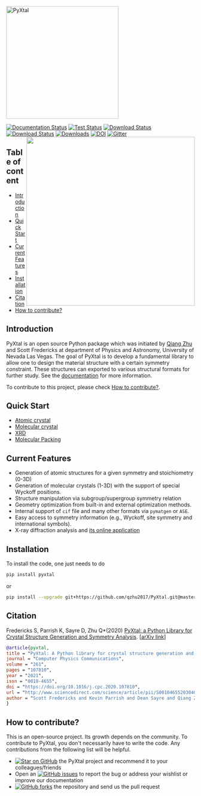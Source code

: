 <img src="https://raw.githubusercontent.com/qzhu2017/PyXtal/master/images/512px_type1.png" alt="PyXtal" width="300"/>

[![Documentation Status](https://readthedocs.org/projects/pyxtal/badge/?version=latest)](https://pyxtal.readthedocs.io/en/latest/?badge=latest)
[![Test Status](https://github.com/qzhu2017/PyXtal/workflows/tests/badge.svg)](https://github.com/qzhu2017/PyXtal/actions)
[![Download Status](https://img.shields.io/pypi/pyversions/pyxtal)](https://pypi.org/project/pyxtal/)
[![Download Status](https://img.shields.io/pypi/v/pyxtal)](https://pypi.org/project/pyxtal/)
[![Downloads](https://pepy.tech/badge/pyxtal)](https://pepy.tech/project/pyxtal)
[![DOI](https://zenodo.org/badge/128165891.svg)](https://zenodo.org/badge/latestdoi/128165891)
[![Gitter](https://badges.gitter.im/PyXtal/community.svg)](https://gitter.im/PyXtal/community?utm_source=badge&utm_medium=badge&utm_campaign=pr-badge)
<img align="right" width="450" src="https://raw.githubusercontent.com/qzhu2017/PyXtal/master/images/water.gif">


## Table of content
- [Introduction](#introduction)
- [Quick Start](#quick-start)
- [Current Features](#current-features)
- [Installation](#installation)
- [Citation](#citation)
- [How to contribute?](#how-to-contribute)


## Introduction

PyXtal is an open source Python package which was initiated by [Qiang Zhu](http://qzhu2017.github.io) and Scott Fredericks at department of Physics and Astronomy, University of Nevada Las Vegas. The goal of PyXtal is to develop a fundamental library to allow one to design the material structure with a certain symmetry constraint. These structures can exported to various structural formats for further study. See the [documentation](https://pyxtal.readthedocs.io/en/latest/) for more information.

To contribute to this project, please check [How to contribute?](#how-to-contribute).

## Quick Start

- [Atomic crystal](https://nbviewer.jupyter.org/github/qzhu2017/PyXtal/blob/master/examples/tutorials_notebook/01_atomic_crystals.ipynb)
- [Molecular crystal](https://nbviewer.jupyter.org/github/qzhu2017/PyXtal/blob/master/examples/tutorials_notebook/02_molecular_crystals.ipynb)
- [XRD](https://nbviewer.jupyter.org/github/qzhu2017/PyXtal/blob/master/examples/tutorials_notebook/03_pxrd.ipynb)
- [Molecular Packing](https://nbviewer.org/github/qzhu2017/PyXtal/blob/master/examples/tutorials_notebook/05-crystal-packing.ipynb)

## Current Features

- Generation of atomic structures for a given symmetry and stoichiometry (0-3D)
- Generation of molecular crystals (1-3D) with the support of special Wyckoff positions.
- Structure manipulation via subgroup/supergroup symmetry relation
- Geometry optimization from built-in and external optimization methods.
- Internal support of ``cif`` file and many other formats via ``pymatgen`` or ``ASE``.
- Easy access to symmetry information (e.g., Wyckoff, site symmetry and international symbols).
- X-ray diffraction analysis and [its online application](https://vxrd.physics.unlv.edu)

## Installation

To install the code, one just needs to do

```sh
pip install pyxtal
```

or

```sh
pip install --upgrade git+https://github.com/qzhu2017/PyXtal.git@master
```

## Citation

Fredericks S, Parrish K, Sayre D, Zhu Q\*(2020)
[PyXtal: a Python Library for Crystal Structure Generation and Symmetry Analysis](https://www.sciencedirect.com/science/article/pii/S0010465520304057).
\[[arXiv link](https://arxiv.org/pdf/1911.11123.pdf)\]

```bib
@article{pyxtal,
title = "PyXtal: A Python library for crystal structure generation and symmetry analysis",
journal = "Computer Physics Communications",
volume = "261",
pages = "107810",
year = "2021",
issn = "0010-4655",
doi = "https://doi.org/10.1016/j.cpc.2020.107810",
url = "http://www.sciencedirect.com/science/article/pii/S0010465520304057",
author = "Scott Fredericks and Kevin Parrish and Dean Sayre and Qiang Zhu",
}
```

## How to contribute?

This is an open-source project. Its growth depends on the community. To contribute to PyXtal, you don't necessarily have to write the code. Any contributions from the following list will be helpful.

- [![Star on GitHub](https://img.shields.io/github/stars/qzhu2017/pyxtal.svg?style=social)](https://github.com/qzhu2017/pyxtal/stargazers)
 the PyXtal project and recommend it to your colleagues/friends
- Open an [![GitHub issues](https://img.shields.io/github/issues/qzhu2017/pyxtal.svg)](https://GitHub.com/qzhu2017/pyxtal/issues/) to report the bug or address your wishlist or improve our documentation
- [![GitHub forks](https://img.shields.io/github/forks/qzhu2017/pyxtal?style=social)](https://github.com/qzhu2017/PyXtal/network/members) the repository and send us the pull request
